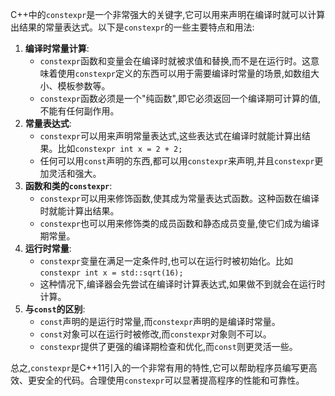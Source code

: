 C++中的`constexpr`是一个非常强大的关键字,它可以用来声明在编译时就可以计算出结果的常量表达式。以下是`constexpr`的一些主要特点和用法:

1. **编译时常量计算**:
   - `constexpr`函数和变量会在编译时就被求值和替换,而不是在运行时。这意味着使用`constexpr`定义的东西可以用于需要编译时常量的场景,如数组大小、模板参数等。
   - `constexpr`函数必须是一个"纯函数",即它必须返回一个编译期可计算的值,不能有任何副作用。
2. **常量表达式**:
   - `constexpr`可以用来声明常量表达式,这些表达式在编译时就能计算出结果。比如`constexpr int x = 2 + 2;`
   - 任何可以用`const`声明的东西,都可以用`constexpr`来声明,并且`constexpr`更加灵活和强大。
3. **函数和类的`constexpr`**:
   - `constexpr`可以用来修饰函数,使其成为常量表达式函数。这种函数在编译时就能计算出结果。
   - `constexpr`也可以用来修饰类的成员函数和静态成员变量,使它们成为编译期常量。
4. **运行时常量**:
   - `constexpr`变量在满足一定条件时,也可以在运行时被初始化。比如`constexpr int x = std::sqrt(16);`
   - 这种情况下,编译器会先尝试在编译时计算表达式,如果做不到就会在运行时计算。
5. **与`const`的区别**:
   - `const`声明的是运行时常量,而`constexpr`声明的是编译时常量。
   - `const`对象可以在运行时被修改,而`constexpr`对象则不可以。
   - `constexpr`提供了更强的编译期检查和优化,而`const`则更灵活一些。

总之,`constexpr`是C++11引入的一个非常有用的特性,它可以帮助程序员编写更高效、更安全的代码。合理使用`constexpr`可以显著提高程序的性能和可靠性。